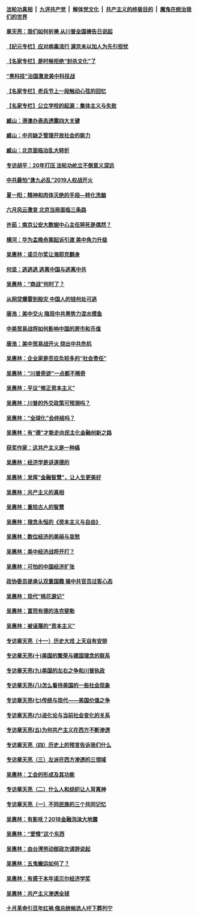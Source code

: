 ####  [法轮功真相](../../../../basic/blob/master/README.md?t=06241131) &nbsp;|&nbsp; [九评共产党](../../../../9ping.md/blob/master/README.md?t=06241131) &nbsp;|&nbsp; [解体党文化](../../../../jtdwh.md/blob/master/README.md?t=06241131)  &nbsp;|&nbsp; [共产主义的终极目的](../../../../gczydzjmd.md/blob/master/README.md?t=06241131) &nbsp;|&nbsp; [魔鬼在统治我们的世界](../../../../mgztzwmdsj.md/blob/master/README.md?t=06241131) 

#### [章天亮：我们如何祈祷 从川普全国祷告日说起](../pages/nsc423/n11944627.md?t=06241131) 

#### [【纪元专栏】应对病毒流行 渥京未以加人为先引担忧](../pages/nsc423/n11875714.md?t=06241131) 

#### [【名家专栏】是时候拒绝“封杀文化”了](../pages/nsc423/n11814093.md?t=06241131) 

#### [“黑科技”治国激发美中科技战](../pages/nsc423/n11638056.md?t=06241131) 

#### [【名家专栏】老兵节上一段触动心弦的回忆](../pages/nsc423/n11646016.md?t=06241131) 

#### [【名家专栏】公立学校的起源：集体主义与失败](../pages/nsc423/n11601833.md?t=06241131) 

#### [臧山：港澳办表态透露四大关键](../pages/nsc423/n11421628.md?t=06241131) 

#### [臧山：中共缺乏管理开放社会的能力](../pages/nsc423/n11407457.md?t=06241131) 

#### [臧山：北京面临治乱大转折](../pages/nsc423/n11406895.md?t=06241131) 

#### [专访胡平：20年打压 法轮功屹立不倒意义深远](../pages/nsc423/n11398800.md?t=06241131) 

#### [中共最怕“逢九必乱”2019人权战开火](../pages/nsc423/n11385248.md?t=06241131) 

#### [夏一阳：精神和肉体灭绝的手段—转化洗脑](../pages/nsc423/n11368250.md?t=06241131) 

#### [六月风云激变 北京当局面临三条路](../pages/nsc423/n11313668.md?t=06241131) 

#### [许茹：南京公安大数据中心主任猝死是偶然？](../pages/nsc423/n11064744.md?t=06241131) 

#### [横河：华为孟晚舟案起诉引渡 美中角力升级](../pages/nsc423/n11027230.md?t=06241131) 

#### [吴惠林：诺贝尔奖让海耶克翻身](../pages/nsc423/n10890049.md?t=06241131) 

#### [何坚：逃逃逃 逃离中国与逃离中共](../pages/nsc423/n10592891.md?t=06241131) 

#### [吴惠林：“商战”何时了？](../pages/nsc423/n10573558.md?t=06241131) 

#### [从网贷爆雷到股灾 中国人的钱何处可逃](../pages/nsc423/n10572800.md?t=06241131) 

#### [唐浩：美中交火 隐现中共黑势力混水摸鱼](../pages/nsc423/n10544040.md?t=06241131) 

#### [中美贸易战将如何影响中国的房市和币值](../pages/nsc423/n10543697.md?t=06241131) 

#### [唐浩：美中贸易战开火 烧出中共危机](../pages/nsc423/n10540126.md?t=06241131) 

#### [吴惠林：企业家是否应负较多的“社会责任”](../pages/nsc423/n10535022.md?t=06241131) 

#### [吴惠林：“川普奇迹”一点都不稀奇](../pages/nsc423/n10512808.md?t=06241131) 

#### [吴惠林：平议“修正资本主义”](../pages/nsc423/n10495724.md?t=06241131) 

#### [吴惠林：川普的外交政策可预测吗？](../pages/nsc423/n10462387.md?t=06241131) 

#### [吴惠林：“全球化”会终结吗？](../pages/nsc423/n10452838.md?t=06241131) 

#### [吴惠林：有“德”才能走向民主化金融创新之路](../pages/nsc423/n10432292.md?t=06241131) 

#### [获奖作家：这共产主义是一种癌](../pages/nsc423/n10431541.md?t=06241131) 

#### [吴惠林：经济学是讲道德的](../pages/nsc423/n10398014.md?t=06241131) 

#### [吴惠林：发挥“金融智慧”，让人生更美好](../pages/nsc423/n10375019.md?t=06241131) 

#### [吴惠林：共产主义的真相](../pages/nsc423/n10351394.md?t=06241131) 

#### [吴惠林：重拾古人的智慧](../pages/nsc423/n10337691.md?t=06241131) 

#### [吴惠林：理念永恒的《资本主义与自由》](../pages/nsc423/n10316274.md?t=06241131) 

#### [吴惠林：数位经济的美丽与哀愁](../pages/nsc423/n10292946.md?t=06241131) 

#### [吴惠林：美中经济战将开打？](../pages/nsc423/n10258825.md?t=06241131) 

#### [吴惠林：可怕的中国经济扩张](../pages/nsc423/n10219147.md?t=06241131) 

#### [政协委员提承认双重国籍 揭中共官员过客心态](../pages/nsc423/n10208809.md?t=06241131) 

#### [吴惠林：现代“桃花源记”](../pages/nsc423/n10185234.md?t=06241131) 

#### [吴惠林：富而有德的洛克斐勒](../pages/nsc423/n10142264.md?t=06241131) 

#### [吴惠林：被诬蔑的“资本主义”](../pages/nsc423/n10124816.md?t=06241131) 

#### [专访章天亮（十一）历史大戏 上天自有安排](../pages/nsc423/n10094905.md?t=06241131) 

#### [专访章天亮(十)美国的繁荣与建国理念的联系](../pages/nsc423/n10094899.md?t=06241131) 

#### [专访章天亮(九)美国的左右之争和川普执政](../pages/nsc423/n10094889.md?t=06241131) 

#### [专访章天亮(八)怎么看待美国的一些社会现象](../pages/nsc423/n10094857.md?t=06241131) 

#### [专访章天亮(七)传统与现代——美国价值之争](../pages/nsc423/n10093140.md?t=06241131) 

#### [专访章天亮(六)进化论与当前社会变化的关系](../pages/nsc423/n10092036.md?t=06241131) 

#### [专访章天亮(五)为何共产主义在西方不断渗透](../pages/nsc423/n10083620.md?t=06241131) 

#### [专访章天亮（四）历史上的预言告诉我们什么](../pages/nsc423/n10083606.md?t=06241131) 

#### [专访章天亮（三）左派在西方渗透的三领域](../pages/nsc423/n10081115.md?t=06241131) 

#### [吴惠林：工会的形成及其功能](../pages/nsc423/n10080633.md?t=06241131) 

#### [专访章天亮（二）什么人和组织让人背离神](../pages/nsc423/n10076637.md?t=06241131) 

#### [专访章天亮（一）不同民族的三个共同记忆](../pages/nsc423/n10074188.md?t=06241131) 

#### [吴惠林：有影呒？2018金融泡沫大地震](../pages/nsc423/n10040534.md?t=06241131) 

#### [吴惠林：“爱情”这个东西](../pages/nsc423/n10019423.md?t=06241131) 

#### [吴惠林：由台湾劳动部政次请辞说起](../pages/nsc423/n9979679.md?t=06241131) 

#### [吴惠林：五鬼搬运如何了？](../pages/nsc423/n9925338.md?t=06241131) 

#### [吴惠林：有感于本年诺贝尔经济学奖](../pages/nsc423/n9871883.md?t=06241131) 

#### [吴惠林：共产主义渗透全球](../pages/nsc423/n9812748.md?t=06241131) 

#### [十月革命引百年红祸 俄总统候选人吁下葬列宁](../pages/nsc423/n9810182.md?t=06241131) 

